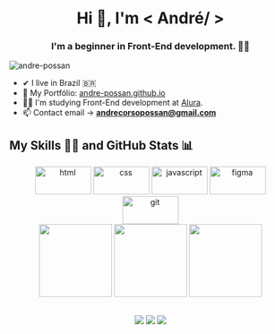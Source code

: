 <h1 align="center">Hi 👋, I'm < André/ ></h1>
<h3 align="center">I'm a beginner in Front-End development. 👨‍💻</h3>

<p align="left"> <img src="https://komarev.com/ghpvc/?username=andre-possam&label=Profile%20views&color=0e75b6&style=flat" alt="andre-possan" /> </p>

- ✔ I live in Brazil 🇧🇷
- :scroll: My Portfólio: <a href="https://andre-possan.github.io/">andre-possan.github.io</a>
- :man_student: I'm studying Front-End development at <a href="https://www.alura.com.br/">Alura</a>. 
- 📫 Contact email → **andrecorsopossan@gmail.com**

## My Skills :man_technologist:  and  GitHub Stats :bar_chart:
  
<div align="center">
    <img alt="html" height="50" width="100" src="https://cdn.jsdelivr.net/gh/devicons/devicon/icons/html5/html5-plain.svg">
    <img alt="css" height="50" width="100" src="https://cdn.jsdelivr.net/gh/devicons/devicon/icons/css3/css3-plain.svg">
    <img alt="javascript" height="50" width="100" src="https://cdn.jsdelivr.net/gh/devicons/devicon/icons/javascript/javascript-plain.svg">
    <img alt="figma" height="50" width="100" src="https://cdn.jsdelivr.net/gh/devicons/devicon/icons/figma/figma-original.svg"/>
    <img alt="git" height="50" width="100" src="https://cdn.jsdelivr.net/gh/devicons/devicon/icons/git/git-original.svg"/>
</div>

<div align="center">
  <img height="130px" src="https://github-readme-stats.vercel.app/api/top-langs/?username=andre-possan&langs_count=7&border_color=334152&bg_color=DEG,111e2e,010810&title_color=fff&text_color=b7d1e6&layout=compact"/>
  <img height="130px" src="https://github-readme-stats.vercel.app/api?username=andre-possan&show_icons=true&border_color=334152&bg_color=DEG,010810,111e2e&title_color=fff&text_color=b7d1e6&include_all_commits=true&count_private=true"/>
  <img height="130px" src="https://github-readme-streak-stats.herokuapp.com?user=andre-possan&background=111E2E&border=334152&currStreakNum=FFFFFF&fire=00FFFC&sideLabels=00FFFC&ring=2300FF&currStreakLabel=00FFFC&sideNums=FFFFFF&dates=B7D1E6"/>
</a>

<h2></h2>
  
<a href="https://www.youtube.com/channel/UCKzQzQKAzqBikUPEFh2SZPA" target="_blank"><img src="https://img.shields.io/badge/YouTube-FF0000?style=for-the-badge&logo=youtube&logoColor=white" target="_blank"></a>
<a href="https://discord.gg/qCSaTbV" target="_blank"><img src="https://img.shields.io/badge/Discord-7289DA?style=for-the-badge&logo=discord&logoColor=white" target="_blank"></a>
<a href = "mailto:andrecorsopossan@gmail.com"><img src="https://img.shields.io/badge/-Gmail-%23333?style=for-the-badge&logo=gmail&logoColor=white" target="_blank"></a>
